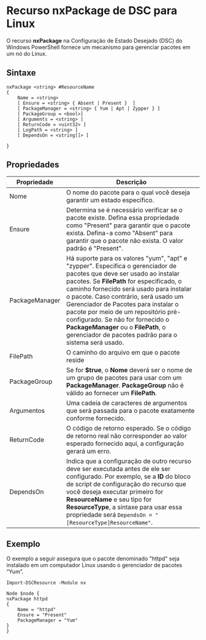 # Recurso nxPackage de DSC para Linux

O recurso **nxPackage** na Configuração de Estado Desejado (DSC) do Windows PowerShell fornece um mecanismo para gerenciar pacotes em um nó do Linux.

## Sintaxe

```
nxPackage <string> #ResourceName
{
    Name = <string>
    [ Ensure = <string> { Absent | Present }  ]
    [ PackageManager = <string> { Yum | Apt | Zypper } ]
    [ PackageGroup = <bool>]
    [ Arguments = <string> ]
    [ ReturnCode = <uint32> ]
    [ LogPath = <string> ]
    [ DependsOn = <string[]> ]
    
}
```

## Propriedades

|  Propriedade |  Descrição | 
|---|---|
| Nome| O nome do pacote para o qual você deseja garantir um estado específico.| 
| Ensure| Determina se é necessário verificar se o pacote existe. Defina essa propriedade como "Present" para garantir que o pacote exista. Defina-a como "Absent" para garantir que o pacote não exista. O valor padrão é "Present".|  
| PackageManager| Há suporte para os valores "yum", "apt" e "zypper". Especifica o gerenciador de pacotes que deve ser usado ao instalar pacotes. Se **FilePath** for especificado, o caminho fornecido será usado para instalar o pacote. Caso contrário, será usado um Gerenciador de Pacotes para instalar o pacote por meio de um repositório pré-configurado. Se não for fornecido o **PackageManager** ou o **FilePath**, o gerenciador de pacotes padrão para o sistema será usado.| 
| FilePath| O caminho do arquivo em que o pacote reside| 
| PackageGroup| Se for **$true**, o **Nome** deverá ser o nome de um grupo de pacotes para usar com um **PackageManager**. **PackageGroup** não é válido ao fornecer um **FilePath**.| 
| Argumentos| Uma cadeia de caracteres de argumentos que será passada para o pacote exatamente conforme fornecido.| 
| ReturnCode| O código de retorno esperado. Se o código de retorno real não corresponder ao valor esperado fornecido aqui, a configuração gerará um erro.| 
| DependsOn | Indica que a configuração de outro recurso deve ser executada antes de ele ser configurado. Por exemplo, se a **ID** do bloco de script de configuração do recurso que você deseja executar primeiro for **ResourceName** e seu tipo for **ResourceType**, a sintaxe para usar essa propriedade será `DependsOn = "[ResourceType]ResourceName"`.| 

## Exemplo

O exemplo a seguir assegura que o pacote denominado "httpd" seja instalado em um computador Linux usando o gerenciador de pacotes “Yum”.

```
Import-DSCResource -Module nx 

Node $node {
nxPackage httpd
{
    Name = "httpd"
    Ensure = "Present"
    PackageManager = "Yum"
}
}
```
<!--HONumber=Feb16_HO4-->
